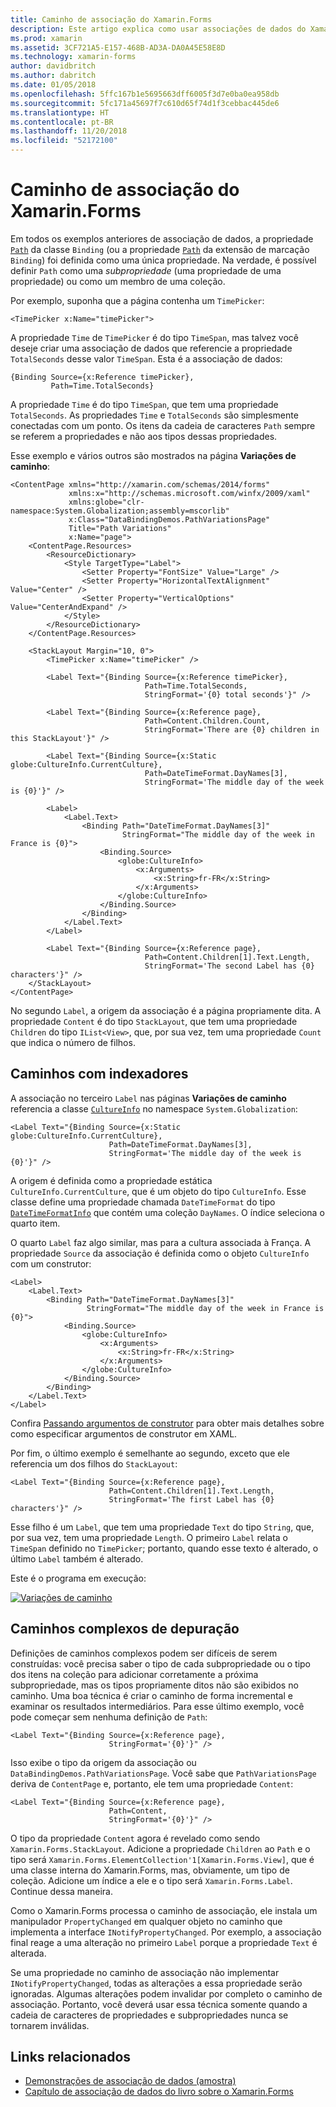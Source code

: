 ```yaml
---
title: Caminho de associação do Xamarin.Forms
description: Este artigo explica como usar associações de dados do Xamarin.Forms para acessar subpropriedades e membros da coleção com a propriedade Path da classe Binding.
ms.prod: xamarin
ms.assetid: 3CF721A5-E157-468B-AD3A-DA0A45E58E8D
ms.technology: xamarin-forms
author: davidbritch
ms.author: dabritch
ms.date: 01/05/2018
ms.openlocfilehash: 5ffc167b1e5695663dff6005f3d7e0ba0ea958db
ms.sourcegitcommit: 5fc171a45697f7c610d65f74d1f3cebbac445de6
ms.translationtype: HT
ms.contentlocale: pt-BR
ms.lasthandoff: 11/20/2018
ms.locfileid: "52172100"
---
```

# <a name="xamarinforms-binding-path"></a>Caminho de associação do Xamarin.Forms

Em todos os exemplos anteriores de associação de dados, a propriedade [`Path`](xref:Xamarin.Forms.Binding.Path) da classe `Binding` (ou a propriedade [`Path`](xref:Xamarin.Forms.Xaml.BindingExtension.Path) da extensão de marcação `Binding`) foi definida como uma única propriedade. Na verdade, é possível definir `Path` como uma *subpropriedade* (uma propriedade de uma propriedade) ou como um membro de uma coleção.

Por exemplo, suponha que a página contenha um `TimePicker`:

```xaml
<TimePicker x:Name="timePicker">
```

A propriedade `Time` de `TimePicker` é do tipo `TimeSpan`, mas talvez você deseje criar uma associação de dados que referencie a propriedade `TotalSeconds` desse valor `TimeSpan`. Esta é a associação de dados:

```xaml
{Binding Source={x:Reference timePicker},
         Path=Time.TotalSeconds}
```

A propriedade `Time` é do tipo `TimeSpan`, que tem uma propriedade `TotalSeconds`. As propriedades `Time` e `TotalSeconds` são simplesmente conectadas com um ponto. Os itens da cadeia de caracteres `Path` sempre se referem a propriedades e não aos tipos dessas propriedades.

Esse exemplo e vários outros são mostrados na página **Variações de caminho**:

```xaml
<ContentPage xmlns="http://xamarin.com/schemas/2014/forms"
             xmlns:x="http://schemas.microsoft.com/winfx/2009/xaml"
             xmlns:globe="clr-namespace:System.Globalization;assembly=mscorlib"
             x:Class="DataBindingDemos.PathVariationsPage"
             Title="Path Variations"
             x:Name="page">
    <ContentPage.Resources>
        <ResourceDictionary>
            <Style TargetType="Label">
                <Setter Property="FontSize" Value="Large" />
                <Setter Property="HorizontalTextAlignment" Value="Center" />
                <Setter Property="VerticalOptions" Value="CenterAndExpand" />
            </Style>
        </ResourceDictionary>
    </ContentPage.Resources>

    <StackLayout Margin="10, 0">
        <TimePicker x:Name="timePicker" />

        <Label Text="{Binding Source={x:Reference timePicker},
                              Path=Time.TotalSeconds,
                              StringFormat='{0} total seconds'}" />

        <Label Text="{Binding Source={x:Reference page},
                              Path=Content.Children.Count,
                              StringFormat='There are {0} children in this StackLayout'}" />

        <Label Text="{Binding Source={x:Static globe:CultureInfo.CurrentCulture},
                              Path=DateTimeFormat.DayNames[3],
                              StringFormat='The middle day of the week is {0}'}" />

        <Label>
            <Label.Text>
                <Binding Path="DateTimeFormat.DayNames[3]"
                         StringFormat="The middle day of the week in France is {0}">
                    <Binding.Source>
                        <globe:CultureInfo>
                            <x:Arguments>
                                <x:String>fr-FR</x:String>
                            </x:Arguments>
                        </globe:CultureInfo>
                    </Binding.Source>
                </Binding>
            </Label.Text>
        </Label>

        <Label Text="{Binding Source={x:Reference page},
                              Path=Content.Children[1].Text.Length,
                              StringFormat='The second Label has {0} characters'}" />
    </StackLayout>
</ContentPage>
```

No segundo `Label`, a origem da associação é a página propriamente dita. A propriedade `Content` é do tipo `StackLayout`, que tem uma propriedade `Children` do tipo `IList<View>`, que, por sua vez, tem uma propriedade `Count` que indica o número de filhos.

## <a name="paths-with-indexers"></a>Caminhos com indexadores

A associação no terceiro `Label` nas páginas **Variações de caminho** referencia a classe [`CultureInfo`](xref:System.Globalization.CultureInfo) no namespace `System.Globalization`:

```xaml
<Label Text="{Binding Source={x:Static globe:CultureInfo.CurrentCulture},
                      Path=DateTimeFormat.DayNames[3],
                      StringFormat='The middle day of the week is {0}'}" />
```

A origem é definida como a propriedade estática `CultureInfo.CurrentCulture`, que é um objeto do tipo `CultureInfo`. Esse classe define uma propriedade chamada `DateTimeFormat` do tipo [`DateTimeFormatInfo`](xref:System.Globalization.DateTimeFormatInfo) que contém uma coleção `DayNames`. O índice seleciona o quarto item.

O quarto `Label` faz algo similar, mas para a cultura associada à França. A propriedade `Source` da associação é definida como o objeto `CultureInfo` com um construtor:

```xaml
<Label>
    <Label.Text>
        <Binding Path="DateTimeFormat.DayNames[3]"
                 StringFormat="The middle day of the week in France is {0}">
            <Binding.Source>
                <globe:CultureInfo>
                    <x:Arguments>
                        <x:String>fr-FR</x:String>
                    </x:Arguments>
                </globe:CultureInfo>
            </Binding.Source>
        </Binding>
    </Label.Text>
</Label>
```

Confira [Passando argumentos de construtor](~/xamarin-forms/xaml/passing-arguments.md#constructor_arguments) para obter mais detalhes sobre como especificar argumentos de construtor em XAML.

Por fim, o último exemplo é semelhante ao segundo, exceto que ele referencia um dos filhos do `StackLayout`:

```xaml
<Label Text="{Binding Source={x:Reference page},
                      Path=Content.Children[1].Text.Length,
                      StringFormat='The first Label has {0} characters'}" />
```

Esse filho é um `Label`, que tem uma propriedade `Text` do tipo `String`, que, por sua vez, tem uma propriedade `Length`. O primeiro `Label` relata o `TimeSpan` definido no `TimePicker`; portanto, quando esse texto é alterado, o último `Label` também é alterado.

Este é o programa em execução:

[![Variações de caminho](binding-path-images/pathvariations-small.png "Variações de caminho")](binding-path-images/pathvariations-large.png#lightbox "Variações de caminho")

## <a name="debugging-complex-paths"></a>Caminhos complexos de depuração

Definições de caminhos complexos podem ser difíceis de serem construídas: você precisa saber o tipo de cada subpropriedade ou o tipo dos itens na coleção para adicionar corretamente a próxima subpropriedade, mas os tipos propriamente ditos não são exibidos no caminho. Uma boa técnica é criar o caminho de forma incremental e examinar os resultados intermediários. Para esse último exemplo, você pode começar sem nenhuma definição de `Path`:

```xaml
<Label Text="{Binding Source={x:Reference page},
                      StringFormat='{0}'}" />
```

Isso exibe o tipo da origem da associação ou `DataBindingDemos.PathVariationsPage`. Você sabe que `PathVariationsPage` deriva de `ContentPage` e, portanto, ele tem uma propriedade `Content`:

```xaml
<Label Text="{Binding Source={x:Reference page},
                      Path=Content,
                      StringFormat='{0}'}" />
```

O tipo da propriedade `Content` agora é revelado como sendo `Xamarin.Forms.StackLayout`. Adicione a propriedade `Children` ao `Path` e o tipo será `Xamarin.Forms.ElementCollection'1[Xamarin.Forms.View]`, que é uma classe interna do Xamarin.Forms, mas, obviamente, um tipo de coleção. Adicione um índice a ele e o tipo será `Xamarin.Forms.Label`. Continue dessa maneira.

Como o Xamarin.Forms processa o caminho de associação, ele instala um manipulador `PropertyChanged` em qualquer objeto no caminho que implementa a interface `INotifyPropertyChanged`. Por exemplo, a associação final reage a uma alteração no primeiro `Label` porque a propriedade `Text` é alterada.

Se uma propriedade no caminho de associação não implementar `INotifyPropertyChanged`, todas as alterações a essa propriedade serão ignoradas. Algumas alterações podem invalidar por completo o caminho de associação. Portanto, você deverá usar essa técnica somente quando a cadeia de caracteres de propriedades e subpropriedades nunca se tornarem inválidas.



## <a name="related-links"></a>Links relacionados

- [Demonstrações de associação de dados (amostra)](https://developer.xamarin.com/samples/xamarin-forms/DataBindingDemos/)
- [Capítulo de associação de dados do livro sobre o Xamarin.Forms](~/xamarin-forms/creating-mobile-apps-xamarin-forms/summaries/chapter16.md)
